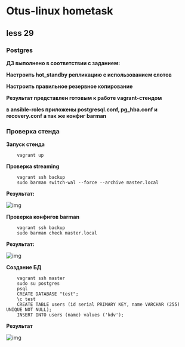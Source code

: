 # Otus-linux hometask
## less 29
### Postgres

__ДЗ выполнено в соответствии с заданием:__

__Настроить hot_standby репликацию с использованием слотов__

__Настроить правильное резервное копирование__

__Результат представлен готовым к работе vagrant-стендом__

__в ansible-roles приложены postgresql.conf, pg_hba.conf и recovery.conf а так же конфиг barman__

### Проверка стенда

__Запуск стенда__
```
    vagrant up
```

__Проверка streaming__

```
    vagrant ssh backup
    sudo barman switch-wal --force --archive master.local
```

__Результат:__

![img](https://github.com/kakunindima/otus_linux/tree/master/less29/streaming.png)

__Проверка конфигов barman__

```
    vagrant ssh backup
    sudo barman check master.local
```

__Результат:__

![img](https://github.com/kakunindima/otus_linux/tree/master/less29/barman.png)

__Создание БД__
```
    vagrant ssh master
    sudo su postgres
    psql
    CREATE DATABASE "test";
    \c test
    CREATE TABLE users (id serial PRIMARY KEY, name VARCHAR (255) UNIQUE NOT NULL);
    INSERT INTO users (name) values ('kdv');
```

__Результат__

![img](https://github.com/kakunindima/otus_linux/tree/master/less29/db.png)